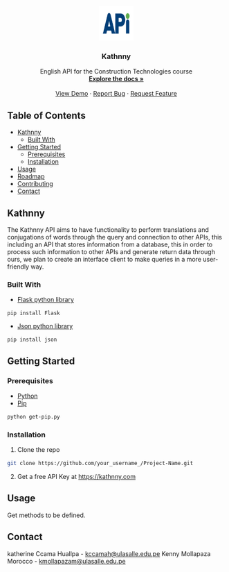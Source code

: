 <!--
*** Thanks for checking out this README Template. If you have a suggestion that would
*** make this better, please fork the repo and create a pull request or simply open
*** an issue with the tag "enhancement".
*** Thanks again! Now go create something AMAZING! :D
-->





<!-- PROJECT SHIELDS -->
<!--
*** I'm using markdown "reference style" links for readability.
*** Reference links are enclosed in brackets [ ] instead of parentheses ( ).
*** See the bottom of this document for the declaration of the reference variables
*** for contributors-url, forks-url, etc. This is an optional, concise syntax you may use.
*** https://www.markdownguide.org/basic-syntax/#reference-style-links

[![Contributors][contributors-shield]][contributors-url]
[![Forks][forks-shield]][forks-url]
[![Stargazers][stars-shield]][stars-url]
[![Issues][issues-shield]][issues-url]
-->


<!-- PROJECT LOGO -->
<br />
<p align="center">
  <a href="https://github.com/kenny181920/TecnologiasConstruccion/tree/master/Proyecto%20Kathnny">
    <img src="Imagenes/logo.png" alt="Logo" width="80" height="80">
  </a>

  <h3 align="center">Kathnny</h3>

  <p align="center">
    English API for the Construction Technologies course
    <br />
    <a href="https://github.com/kenny181920/TecnologiasConstruccion/tree/master/Proyecto%20Kathnny"><strong>Explore the docs »</strong></a>
    <br />
    <br />
    <a href="https://github.com/kenny181920/TecnologiasConstruccion/tree/master/Proyecto%20Kathnny">View Demo</a>
    ·
    <a href="https://github.com/kenny181920/TecnologiasConstruccion/issues">Report Bug</a>
    ·
    <a href="https://github.com/kenny181920/TecnologiasConstruccion/issues">Request Feature</a>
  </p>
</p>



<!-- TABLE OF CONTENTS -->
## Table of Contents

* [Kathnny](#about-the-project)
  * [Built With](#built-with)
* [Getting Started](#getting-started)
  * [Prerequisites](#prerequisites)
  * [Installation](#installation)
* [Usage](#usage)
* [Roadmap](#roadmap)
* [Contributing](#contributing)
* [Contact](#contact)



<!-- ABOUT THE PROJECT -->
## Kathnny

<!--[![Product Name Screen Shot][product-screenshot]](https://example.com)-->

The Kathnny API aims to have functionality to perform translations and conjugations of words through the query and connection to other APIs, this including an API that stores information from a database, this in order to process such information to other APIs and generate return data through ours, we plan to create an interface client to make queries in a more user-friendly way.

### Built With
* [Flask python library](https://pypi.org/project/Flask/)
```
pip install Flask
```
* [Json python library](https://pypi.org/project/json5/)
```
pip install json
```


<!-- GETTING STARTED -->
## Getting Started

### Prerequisites

* [Python](https://www.python.org/)
* [Pip](https://pypi.org/project/pip/)
```sh
python get-pip.py
```

### Installation

1. Clone the repo 
```sh
git clone https://github.com/your_username_/Project-Name.git
```
2. Get a free API Key at https://kathnny.com

<!-- USAGE EXAMPLES -->
## Usage

Get methods to be defined.



<!-- ROADMAP 
## Roadmap

See the [open issues](https://github.com/othneildrew/Best-README-Template/issues) for a list of proposed features (and known issues).

-->

<!-- CONTRIBUTING 
## Contributing

Contributions are what make the open source community such an amazing place to be learn, inspire, and create. Any contributions you make are **greatly appreciated**.

1. Fork the Project
2. Create your Feature Branch (`git checkout -b feature/AmazingFeature`)
3. Commit your Changes (`git commit -m 'Add some AmazingFeature'`)
4. Push to the Branch (`git push origin feature/AmazingFeature`)
5. Open a Pull Request
-->


<!-- CONTACT -->
## Contact

katherine Ccama Huallpa - kccamah@ulasalle.edu.pe
Kenny Mollapaza Morocco - kmollapazam@ulasalle.edu.pe

<!--Project Link: [https://github.com/your_username/repo_name](https://github.com/your_username/repo_name)-->



<!-- MARKDOWN LINKS & IMAGES -->
<!-- https://www.markdownguide.org/basic-syntax/#reference-style-links -->
[contributors-shield]: https://img.shields.io/github/contributors/othneildrew/Best-README-Template.svg?style=flat-square
[contributors-url]: https://github.com/kenny181920/TecnologiasConstruccion/contributors
[forks-shield]: https://img.shields.io/github/forks/othneildrew/Best-README-Template.svg?style=flat-square
[forks-url]: https://github.com/kenny181920/TecnologiasConstruccion/members
[stars-shield]: https://img.shields.io/github/stars/othneildrew/Best-README-Template.svg?style=flat-square
[stars-url]: https://github.com/kenny181920/TecnologiasConstruccion/stargazers
[issues-shield]: https://img.shields.io/github/issues/othneildrew/Best-README-Template.svg?style=flat-square
[issues-url]: https://github.com/kenny181920/TecnologiasConstruccion/issues
[product-screenshot]: images/screenshot.png
